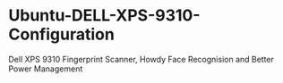 # Ubuntu-DELL-XPS-9310-Configuration
Dell XPS 9310 Fingerprint Scanner, Howdy Face Recognision and Better Power Management
